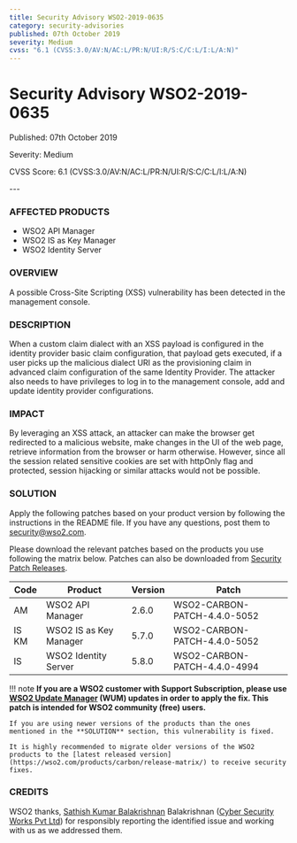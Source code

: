 ```yaml
---
title: Security Advisory WSO2-2019-0635
category: security-advisories
published: 07th October 2019
severity: Medium
cvss: "6.1 (CVSS:3.0/AV:N/AC:L/PR:N/UI:R/S:C/C:L/I:L/A:N)"
---
```


# Security Advisory WSO2-2019-0635

<p class="doc-version">Published: 07th October 2019</p>
<p class="doc-version">Severity: Medium</p>
<p class="doc-version">CVSS Score: 6.1 (CVSS:3.0/AV:N/AC:L/PR:N/UI:R/S:C/C:L/I:L/A:N)</p>
---

### AFFECTED PRODUCTS
* WSO2 API Manager
* WSO2 IS as Key Manager
* WSO2 Identity Server


### OVERVIEW
A possible Cross-Site Scripting (XSS) vulnerability has been detected in the management console.


### DESCRIPTION
When a custom claim dialect with an XSS payload is configured in the identity provider basic claim configuration, that payload gets executed, if a user picks up the malicious dialect URI as the provisioning claim in advanced claim configuration of the same Identity Provider. The attacker also needs to have privileges to log in to the management console, add and update identity provider configurations.


### IMPACT
By leveraging an XSS attack, an attacker can make the browser get redirected to a malicious website, make changes in the UI of the web page, retrieve information from the browser or harm otherwise. However, since all the session related sensitive cookies are set with httpOnly flag and protected, session hijacking or similar attacks would not be possible.


### SOLUTION
Apply the following patches based on your product version by following the instructions in the README file. If you have any questions, post them to <security@wso2.com>.

Please download the relevant patches based on the products you use following the matrix below. Patches can also be downloaded from [Security Patch Releases](https://wso2.com/security-patch-releases/).


| **Code** | **Product**            | **Version** | **Patch**                    |
| -------- | ---------------------- | ----------- | ---------------------------- |
| AM       | WSO2 API Manager       | 2.6.0       | WSO2-CARBON-PATCH-4.4.0-5052 |
| IS KM    | WSO2 IS as Key Manager | 5.7.0       | WSO2-CARBON-PATCH-4.4.0-5052 |
| IS       | WSO2 Identity Server   | 5.8.0       | WSO2-CARBON-PATCH-4.4.0-4994 |


!!! note
    **If you are a WSO2 customer with Support Subscription, please use [WSO2 Update Manager](https://wso2.com/updates/wum) (WUM) updates in order to apply the fix. This patch is intended for WSO2 community (free) users.**

    If you are using newer versions of the products than the ones mentioned in the **SOLUTION** section, this vulnerability is fixed.

    It is highly recommended to migrate older versions of the WSO2 products to the [latest released version](https://wso2.com/products/carbon/release-matrix/) to receive security fixes.


### CREDITS
WSO2 thanks, [Sathish Kumar Balakrishnan](https://sathish.co.in/) Balakrishnan ([Cyber Security Works Pvt Ltd](https://cybersecurityworks.com/)) for responsibly reporting the identified issue and working with us as we addressed them.

